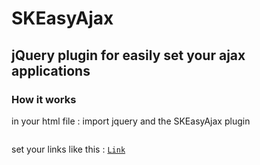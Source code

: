 SKEasyAjax
==========

<h2> jQuery plugin for easily set your ajax applications</h2>

<h3>How it works</h3>
<p>
in your html file :
import jquery and the SKEasyAjax plugin
<code>
<script type="text/javascript" src="http://code.jquery.com/jquery-1.11.1.min.js"></script>
        <script type="text/javascript" src="jsFolderPath/jquery.SKEasyAjax.js"></script>
</code>
set your links like this :
<code><a href="#" class="ajax_action" data-action="customActionToSendToServer" data-params="{&quot;paramName&quot;:&quot;value&quot;}" data-url="urlToYourFile.php" data-callBack="callBackFunction">Link</a></code>


</p>
